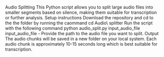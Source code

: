 Audio Splitting
This Python script allows you to split large audio files into smaller segments based on silence, making them suitable for transcription or further analysis.
Setup instructions
Download the repository and cd to the the folder by running the caommand cd Audio\ splitter
Run the script with the following command python audio_split.py input_audio_file
input_audio_file - Provide the path to the audio file you want to split.
Output
The audio chunks will be saved in a new folder on your local system. Each audio chunk is approximately 10-15 seconds long which is best suitable for transcription.
